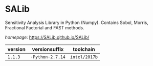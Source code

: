 # SALib

Sensitivity Analysis Library in Python (Numpy). Contains Sobol, Morris, Fractional Factorial and FAST methods.

*homepage*: <https://SALib.github.io/SALib/>

version | versionsuffix | toolchain
--------|---------------|----------
``1.1.3`` | ``-Python-2.7.14`` | ``intel/2017b``
